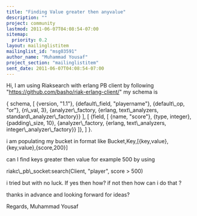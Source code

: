 ```yaml
---
title: "Finding Value greater then anyvalue"
description: ""
project: community
lastmod: 2011-06-07T04:08:54-07:00
sitemap:
  priority: 0.2
layout: mailinglistitem
mailinglist_id: "msg03591"
author_name: "Muhammad Yousaf"
project_section: "mailinglistitem"
sent_date: 2011-06-07T04:08:54-07:00
---
```


Hi,
I am using Riaksearch with erlang PB client by following 
"https://github.com/basho/riak-erlang-client/" my schema is 

{
 schema,
 [
 {version, "1.1"},
 {default\\_field, "playername"},
 {default\\_op, "or"},
 {n\\_val, 3},
 {analyzer\\_factory, {erlang, text\\_analyzers, standard\\_analyzer\\_factory}}
 ],
 [
 {field, [
 {name, "score"},
 {type, integer},
 {padding\\_size, 10},
 {analyzer\\_factory, {erlang, text\\_analyzers, 
integer\\_analyzer\\_factory}}
 ]},
 ]
}.

i am populating my bucket in format like 
Bucket,Key,[{key,value},{key,value},{score,200}]


can I find keys greater then value for example 500 by using 

riakc\\_pb\\_socket:search(Client, "player", score &gt; 500)

i tried but with no luck. If yes then how? if not then how can i do that ?

thanks in advance and looking forward for ideas?


Regards,
Muhammad Yousaf

 

